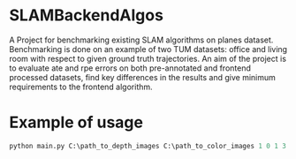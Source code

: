 # SLAMBackendAlgos

A Project for benchmarking existing SLAM algorithms on planes dataset. 
Benchmarking is done on an example of two TUM datasets: 
office and living room with respect to given ground truth trajectories. An aim of the project is to evaluate ate and rpe
errors on both pre-annotated and frontend processed datasets, find key differences in the results and give minimum 
requirements to the frontend algorithm.

# Example of usage
```python
python main.py C:\path_to_depth_images C:\path_to_color_images 1 0 1 3 C:\path_to_file_with_ground_truth
```







